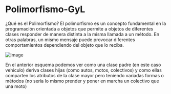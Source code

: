 # Polimorfismo-GyL

¿Qué es el Polimorfismo?
El polimorfismo es un concepto fundamental en la programación orientada a objetos que permite a objetos de diferentes clases responder de manera distinta a la misma llamada a un método. En otras palabras, un mismo mensaje puede provocar diferentes comportamientos dependiendo del objeto que lo reciba.

![image](https://github.com/user-attachments/assets/667c7957-28eb-4326-bc66-fe5cad62bf6a)

En el anterior esquema podemos ver como una clase padre (en este caso vehiculo) deriva clases hijas (como autos, motos, colectivos) y como ellas comparten los atributos de la clase mayor pero teniendo variadas formas o métodos (no sería lo mismo prender y poner en marcha un colectivo que una moto)

